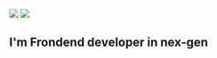 
<img src="https://media.tenor.com/WuOwfnsLcfYAAAAC/star-wars-obi-wan-kenobi.gif">

<img src="https://giphy.com/embed/xTiIzJSKB4l7xTouE8" />

## I'm Frondend developer in nex-gen
